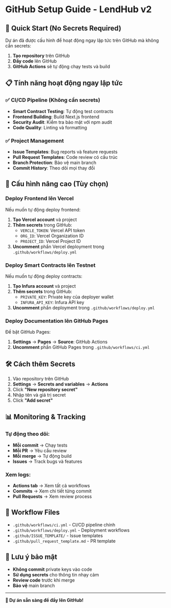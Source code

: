 # GitHub Setup Guide - LendHub v2

## 🚀 Quick Start (No Secrets Required)

Dự án đã được cấu hình để hoạt động ngay lập tức trên GitHub mà không cần secrets:

1. **Tạo repository** trên GitHub
2. **Đẩy code** lên GitHub
3. **GitHub Actions** sẽ tự động chạy tests và build

## 📋 Tính năng hoạt động ngay lập tức

### ✅ CI/CD Pipeline (Không cần secrets)
- **Smart Contract Testing**: Tự động test contracts
- **Frontend Building**: Build Next.js frontend
- **Security Audit**: Kiểm tra bảo mật với npm audit
- **Code Quality**: Linting và formatting

### ✅ Project Management
- **Issue Templates**: Bug reports và feature requests
- **Pull Request Templates**: Code review có cấu trúc
- **Branch Protection**: Bảo vệ main branch
- **Commit History**: Theo dõi mọi thay đổi

## 🔧 Cấu hình nâng cao (Tùy chọn)

### Deploy Frontend lên Vercel

Nếu muốn tự động deploy frontend:

1. **Tạo Vercel account** và project
2. **Thêm secrets** trong GitHub:
   - `VERCLE_TOKEN`: Vercel API token
   - `ORG_ID`: Vercel Organization ID  
   - `PROJECT_ID`: Vercel Project ID
3. **Uncomment** phần Vercel deployment trong `.github/workflows/deploy.yml`

### Deploy Smart Contracts lên Testnet

Nếu muốn tự động deploy contracts:

1. **Tạo Infura account** và project
2. **Thêm secrets** trong GitHub:
   - `PRIVATE_KEY`: Private key của deployer wallet
   - `INFURA_API_KEY`: Infura API key
3. **Uncomment** phần deployment trong `.github/workflows/deploy.yml`

### Deploy Documentation lên GitHub Pages

Để bật GitHub Pages:

1. **Settings** → **Pages** → **Source**: GitHub Actions
2. **Uncomment** phần GitHub Pages trong `.github/workflows/ci.yml`

## 🛠️ Cách thêm Secrets

1. Vào repository trên GitHub
2. **Settings** → **Secrets and variables** → **Actions**
3. Click **"New repository secret"**
4. Nhập tên và giá trị secret
5. Click **"Add secret"**

## 📊 Monitoring & Tracking

### Tự động theo dõi:
- **Mỗi commit** → Chạy tests
- **Mỗi PR** → Yêu cầu review
- **Mỗi merge** → Tự động build
- **Issues** → Track bugs và features

### Xem logs:
- **Actions tab** → Xem tất cả workflows
- **Commits** → Xem chi tiết từng commit
- **Pull Requests** → Xem review process

## 🎯 Workflow Files

- `.github/workflows/ci.yml` - CI/CD pipeline chính
- `.github/workflows/deploy.yml` - Deployment workflows
- `.github/ISSUE_TEMPLATE/` - Issue templates
- `.github/pull_request_template.md` - PR template

## 🚨 Lưu ý bảo mật

- **Không commit** private keys vào code
- **Sử dụng secrets** cho thông tin nhạy cảm
- **Review code** trước khi merge
- **Bảo vệ** main branch

---

**🎉 Dự án sẵn sàng để đẩy lên GitHub!**
